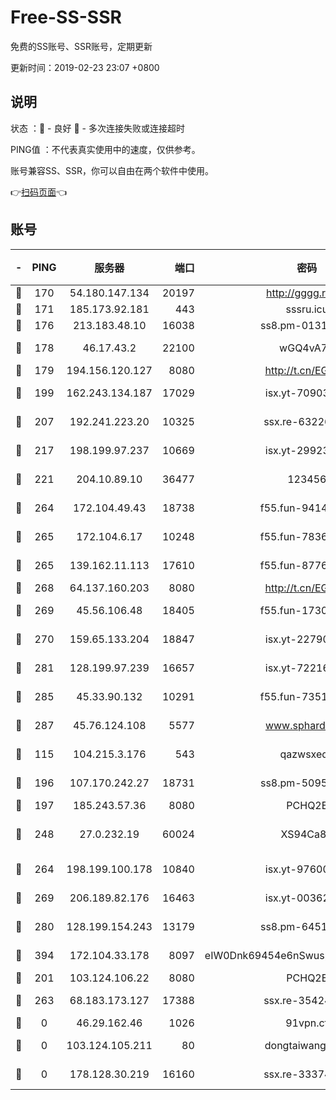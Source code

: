 # Free-SS-SSR

免费的SS账号、SSR账号，定期更新

更新时间：2019-02-23 23:07 +0800

## 说明

状态     ：🙂 - 良好 🙁 - 多次连接失败或连接超时

PING值   ：不代表真实使用中的速度，仅供参考。

账号兼容SS、SSR，你可以自由在两个软件中使用。

👉[扫码页面](https://liesauer.github.io/free-ss-ssr.github.io/)👈

## 账号

|-|PING|服务器|端口|密码|加密方式|区域|
|:----:|:----:|:-----:|-----:|:----:|:----:|:----:|
|🙂|170|54.180.147.134|20197|http://gggg.rocks|chacha20|KR|
|🙂|171|185.173.92.181|443|sssru.icu|rc4-md5|RU|
|🙂|176|213.183.48.10|16038|ss8.pm-01318678|rc4-md5|RU|
|🙂|178|46.17.43.2|22100|wGQ4vA7D|aes-256-gcm|RU|
|🙂|179|194.156.120.127|8080|http://t.cn/EGJIyrl|rc4-md5|RU|
|🙂|199|162.243.134.187|17029|isx.yt-70903569|aes-256-cfb|US|
|🙂|207|192.241.223.20|10325|ssx.re-63226148|aes-256-cfb|US|
|🙂|217|198.199.97.237|10669|isx.yt-29923675|aes-256-cfb|US|
|🙂|221|204.10.89.10|36477|123456|aes-256-cfb|US|
|🙂|264|172.104.49.43|18738|f55.fun-94147766|aes-256-cfb|SG|
|🙂|265|172.104.6.17|10248|f55.fun-78360191|aes-256-cfb|US|
|🙂|265|139.162.11.113|17610|f55.fun-87762700|aes-256-cfb|SG|
|🙂|268|64.137.160.203|8080|http://t.cn/EGJIyrl|rc4-md5|CA|
|🙂|269|45.56.106.48|18405|f55.fun-17301402|aes-256-cfb|US|
|🙂|270|159.65.133.204|18847|isx.yt-22790068|aes-256-cfb|SG|
|🙂|281|128.199.97.239|16657|isx.yt-72216653|aes-256-cfb|SG|
|🙂|285|45.33.90.132|10291|f55.fun-73512768|aes-256-cfb|US|
|🙂|287|45.76.124.108|5577|www.sphard.com|aes-256-cfb|AU|
|🙂|115|104.215.3.176|543|qazwsxedc|aes-256-gcm|JP|
|🙂|196|107.170.242.27|18731|ss8.pm-50950263|aes-256-cfb|US|
|🙂|197|185.243.57.36|8080|PCHQ2E|rc4-md5|US|
|🙂|248|27.0.232.19|60024|XS94Ca8K|xchacha20-ietf-poly1305|HK|
|🙂|264|198.199.100.178|10840|isx.yt-97600185|aes-256-cfb|US|
|🙂|269|206.189.82.176|16463|isx.yt-00362323|aes-256-cfb|SG|
|🙂|280|128.199.154.243|13179|ss8.pm-64511599|aes-256-cfb|SG|
|🙂|394|172.104.33.178|8097|eIW0Dnk69454e6nSwuspv9DmS201tQ0D|aes-256-cfb|SG|
|🙁|201|103.124.106.22|8080|PCHQ2E|rc4-md5|US|
|🙁|263|68.183.173.127|17388|ssx.re-35424497|aes-256-cfb|US|
|🙁|0|46.29.162.46|1026|91vpn.cf|rc4-md5|RU|
|🙁|0|103.124.105.211|80|dongtaiwang.com|aes-256-cfb|US|
|🙁|0|178.128.30.219|16160|ssx.re-33374521|aes-256-cfb|SG|
